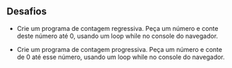 ## Desafios
- Crie um programa de contagem regressiva. Peça um número e conte deste número até 0, usando um loop while no console do navegador.

- Crie um programa de contagem progressiva. Peça um número e conte de 0 até esse número, usando um loop while no console do navegador.